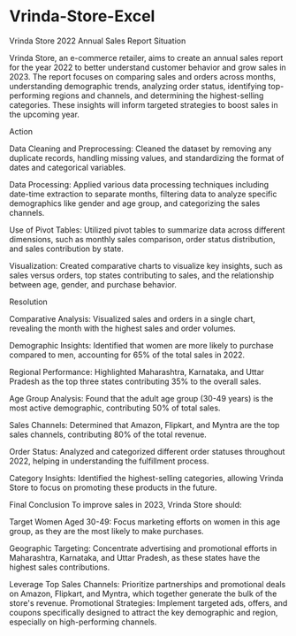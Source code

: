 # Vrinda-Store-Excel
Vrinda Store 2022 Annual Sales Report
Situation

Vrinda Store, an e-commerce retailer, aims to create an annual sales report for the year 2022 to better understand customer behavior and grow sales in 2023. The report focuses on comparing sales and orders across months, understanding demographic trends, analyzing order status, identifying top-performing regions and channels, and determining the highest-selling categories. These insights will inform targeted strategies to boost sales in the upcoming year.

Action

Data Cleaning and Preprocessing: Cleaned the dataset by removing any duplicate records, handling missing values, and standardizing the format of dates and categorical variables.

Data Processing: Applied various data processing techniques including date-time extraction to separate months, filtering data to analyze specific demographics like gender and age group, and categorizing the sales channels.

Use of Pivot Tables: Utilized pivot tables to summarize data across different dimensions, such as monthly sales comparison, order status distribution, and sales contribution by state.

Visualization: Created comparative charts to visualize key insights, such as sales versus orders, top states contributing to sales, and the relationship between age, gender, and purchase behavior.

Resolution

Comparative Analysis: Visualized sales and orders in a single chart, revealing the month with the highest sales and order volumes.

Demographic Insights: Identified that women are more likely to purchase compared to men, accounting for 65% of the total sales in 2022.

Regional Performance: Highlighted Maharashtra, Karnataka, and Uttar Pradesh as the top three states contributing 35% to the overall sales.

Age Group Analysis: Found that the adult age group (30-49 years) is the most active demographic, contributing 50% of total sales.

Sales Channels: Determined that Amazon, Flipkart, and Myntra are the top sales channels, contributing 80% of the total revenue.

Order Status: Analyzed and categorized different order statuses throughout 2022, helping in understanding the fulfillment process.

Category Insights: Identified the highest-selling categories, allowing Vrinda Store to focus on promoting these products in the future.

Final Conclusion To improve sales in 2023, Vrinda Store should:

Target Women Aged 30-49: Focus marketing efforts on women in this age group, as they are the most likely to make purchases.

Geographic Targeting: Concentrate advertising and promotional efforts in Maharashtra, Karnataka, and Uttar Pradesh, as these states have the highest sales contributions.

Leverage Top Sales Channels: Prioritize partnerships and promotional deals on Amazon, Flipkart, and Myntra, which together generate the bulk of the store's revenue.
Promotional Strategies: Implement targeted ads, offers, and coupons specifically designed to attract the key demographic and region, especially on high-performing channels.
